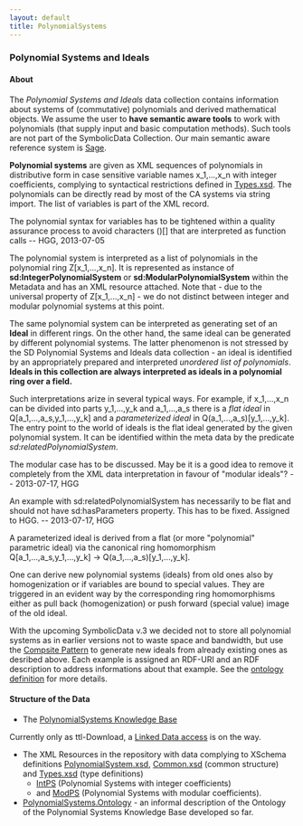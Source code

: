 ```yaml
---
layout: default
title: PolynomialSystems
---
```


### Polynomial Systems and Ideals

#### About

The *Polynomial Systems and Ideals* data collection contains information about systems of (commutative) polynomials and derived mathematical objects. We assume the user to **have semantic aware tools** to work with polynomials (that supply input and basic computation methods). Such tools are not part of the SymbolicData Collection. Our main semantic aware reference system is [Sage](http://www.sagemath.org/).

**Polynomial systems** are given as XML sequences of polynomials in distributive form in case sensitive variable names x\_1,...,x\_n with integer coefficients, complying to syntactical restrictions defined in [Types.xsd](http://symbolicdata.org/XMLResources/Types.xsd). The polynomials can be directly read by most of the CA systems via string import. The list of variables is part of the XML record.

  
The polynomial syntax for variables has to be tightened within a quality assurance process to avoid characters ()[] that are interpreted as function calls -- HGG, 2013-07-05

The polynomial system is interpreted as a list of polynomials in the polynomial ring Z[x\_1,...,x\_n]. It is represented as instance of **sd:IntegerPolynomialSystem** or **sd:ModularPolynomialSystem** within the Metadata and has an XML resource attached. Note that - due to the universal property of Z[x\_1,...,x\_n] - we do not distinct between integer and modular polynomial systems at this point.

The same polynomial system can be interpreted as generating set of an **Ideal** in different rings. On the other hand, the same ideal can be generated by different polynomial systems. The latter phenomenon is not stressed by the SD Polynomial Systems and Ideals data collection - an ideal is identified by an appropriately prepared and interpreted *unordered list of polynomials*. **Ideals in this collection are always interpreted as ideals in a polynomial ring over a field.**

Such interpretations arize in several typical ways. For example, if x\_1,...,x\_n can be divided into parts y\_1,...,y\_k and a\_1,...,a\_s there is a *flat ideal* in Q[a\_1,...,a\_s,y\_1,...,y\_k] and a *parameterized ideal* in Q(a\_1,...,a\_s)[y\_1,...,y\_k]. The entry point to the world of ideals is the flat ideal generated by the given polynomial system. It can be identified within the meta data by the predicate *sd:relatedPolynomialSystem*.

  
The modular case has to be discussed. May be it is a good idea to remove it completely from the XML data interpretation in favour of "modular ideals"? -- 2013-07-17, HGG

An example with sd:relatedPolynomialSystem has necessarily to be flat and should not have sd:hasParameters property. This has to be fixed. Assigned to HGG. -- 2013-07-17, HGG

A parameterized ideal is derived from a flat (or more "polynomial" parametric ideal) via the canonical ring homomorphism Q[a\_1,...,a\_s,y\_1,...,y\_k] -\> Q(a\_1,...,a\_s)[y\_1,...,y\_k].

One can derive new polynomial systems (ideals) from old ones also by homogenization or if variables are bound to special values. They are triggered in an evident way by the corresponding ring homomorphisms either as pull back (homogenization) or push forward (special value) image of the old ideal.

With the upcoming SymbolicData v.3 we decided not to store all polynomial systems as in earlier versions not to waste space and bandwidth, but use the [Compsite Pattern](http://en.wikipedia.org/wiki/Composite_pattern) to generate new ideals from already existing ones as desribed above. Each example is assigned an RDF-URI and an RDF description to address informations about that example. See the [ ontology definition](PolynomialSystems.Ontology "wikilink") for more details.

#### Structure of the Data

-   The [PolynomialSystems Knowledge Base](http://symbolicdata.org/RDFData/PolynomialSystems.ttl)

  
  
Currently only as ttl-Download, a [Linked Data access](http://linkeddata.org) is on the way.

-   The XML Resources in the repository with data complying to XSchema definitions [PolynomialSystem.xsd](http://symbolicdata.org/XMLResources/PolynomialSystem.xsd), [Common.xsd](http://symbolicdata.org/XMLResources/Common.xsd) (common structure) and [Types.xsd](http://symbolicdata.org/XMLResources/Types.xsd) (type definitions)
    -   [IntPS](http://symbolicdata.org/XMLResources/IntPS) (Polynomial Systems with integer coefficients)
    -   and [ModPS](http://symbolicdata.org/XMLResources/ModPS) (Polynomial Systems with modular coefficients).
-   [PolynomialSystems.Ontology](PolynomialSystems.Ontology "wikilink") - an informal description of the Ontology of the Polynomial Systems Knowledge Base developed so far.

